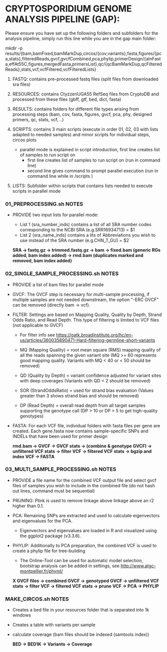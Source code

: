 # CRYPTOSPORIDIUM GENOME ANALYSIS PIPELINE (GAP):

Please ensure you have set up the following folders and subfolders for the analysis pipeline, simply run this line while you are in the gap main folder:

mkdir -p results/{bam,bamFixed,bamMarkDup,circos/{cov,variants},fasta,figures/{pca,stats},filteredReads,gvcf,gvcfCombined,pca,phylip,primerDesign/{alnFasta,effAt55C,figures,mergedFasta,primersList},qc/{qcBamMarkDup,qcFilteredReads},stats,vcf,vcfFiltered,vcfFilteredLists} 

1. FASTQ: contains pre-processed fastq files (split files from downloaded sra files)
2. RESOURCES: contains CtyzzeriUGA55 RefSeq files from CryptoDB and processed from these files (gbff, gtf, bed, dict, fasta)
3. RESULTS: contains folders for different file types arising from processing steps (bam, cov, fasta, figures, gvcf, pca, phy, designed primers, qc, stats, vcf, ..)
4. SCRIPTS: contains 3 main scripts (execute in order 01, 02, 03 with lists adapted to needed samples) and minor scripts for individual steps, circos plots
	- parallel mode is explained in script introduction, first line creates list of samples to run script on
		- first line creates list of samples to run script on (run in command line)
		- second line gives command to prompt parallel execution (run in command line while in /scripts )

5. LISTS: Subfolder within scripts that contains lists needed to execute scripts in parallel mode


### 01_PREPROCESSING.sh NOTES ###########################################################################################################################################

- PROVIDE two input lists for parallel mode:
	- List 1 (sra_number_inds) contains a list of all SRA number codes corresponding to the NCBI SRA (e.g.SRR16934713) = $1
	- List 2 (sra_name_inds) contains a lits of Abbreviations you wish to use instead of the SRA number (e.g.CHN_T_GU) = $2


    **SRA -> fastq.gz -> trimmed.fastq.gz -> bam -> fixed.bam (generic RGs added, bam index added) -> rmd.bam (duplicates marked and removed, bam index added)**


### 02_SINGLE_SAMPLE_PROCESSING.sh NOTES ################################################################################################################################

- PROVIDE a  list of bam files for parallel mode

- GVCF:	The GVCF step is necessary for multi-sample processing, if multiple samples are not needed downstream, the option "-ERC GVCF" can be removed (directly bam -> vcf).

- FILTER: Settings are based on Mapping Quality, Quality by Depth, Strand Odds Ratio, and Read Depth. This type of filtering is limited to VCF files (not applicable to GVCF)
  - For filter info see https://gatk.broadinstitute.org/hc/en-us/articles/360035890471-Hard-filtering-germline-short-variants
		
  - MQ (Mapping Quality)  = root mean square (RMS) mapping quality of all the reads spanning the given variant site (MQ >= 60 represents good mapping quality. Variants with MQ < 40 or < 50 should be removed)
  - QD (Quality by Depth) = variant confidence adjusted for variant sites with deep coverages (Variants with QD < 2 should be removed)
  - SOR (StrandOddsRatio) = used for strand bias evaluation (Values greater than 3 shows strand bias and should be removed)
  - DP (Read Depth) = overall read depth from all target samples supporting the genotype call (DP > 10 or DP > 5 to get high-quality genotypes)


- FASTA: For each VCF file, individual folders with fasta files per gene are created. Each gene.fasta now contains sample-specific SNPs and INDELs that have been used for primer design


    **rmd.bam -> GVCF -> GVCF stats -> (combine & genotype GVCF) -> unfiltered VCF stats -> filter VCF -> filtered VCF stats -> bgzip and index VCF -> FASTA**


### 03_MULTI_SAMPLE_PROCESSING.sh NOTES #################################################################################################################################

- PROVIDE a file name for the combined VCF output file and select gvcf files of samples you wish to include in the combined file (do not hash out lines, command must be sequential)

- PRUNING: Plink is used to remove linkage above linkage above an r2 higher than 0.1. 

- PCA: Remaining SNPs are extracted and used to calculate eigenvectors and eigenvalues for the PCA.
	- Eigenvectors and eigenvalues are loaded in R and visualized using the ggplot2 package (v3.3.6).

- PHYLIP: Additionally to PCA preparation, the combined VCF is used to create a phylip file for tree-building
	- The Online-Tool can be used for automatic model selection, bootstrap analysis can be added in settings, see http://www.atgc-montpellier.fr/phyml/



    **X GVCF files -> combined GVCF -> genotyped GVCF -> unfiltered VCF stats -> filter VCF -> filtered VCF stats -> prune VCF -> PCA -> PHYLIP**

### MAKE_CIRCOS.sh NOTES ################################################################################################################################################


- Creates a bed file in your resources folder that is separated into 1k windows
- Creates a table with variants per sample
- calculate coverage (bam files should be indexed (samtools index))

    **BED -> BED1K -> Variants -> Coverage**


